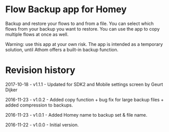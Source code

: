 # Flow Backup app for Homey

Backup and restore your flows to and from a file. You can select which flows from your backup you want to restore.
You can use the app to copy multiple flows at once as well.

Warning: use this app at your own risk. The app is intended as a temporary solution, until Athom offers a built-in backup function.

# Revision history

2017-10-18 - v1.1.1 - Updated for SDK2 and Mobile settings screen by Geurt Dijker

2016-11-23 - v1.0.2 - Added copy function + bug fix for large backup files + added compression to backups.

2016-11-23 - v1.0.1 - Added Homey name to backup set & file name.

2016-11-22 - v1.0.0 - Initial version.
